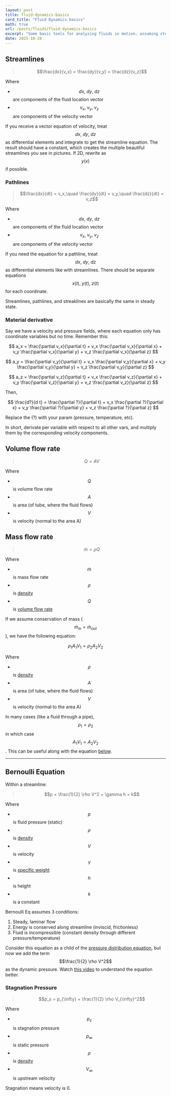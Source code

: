 ```yaml
---
layout: post
title: fluid-dynamics-basics
card_title: "Fluid Dynamics basics"
math: true
url: /posts/fluids/fluid-dynamics-basics
excerpt: "Some basic tools for analyzing fluids in motion, assuming steady, laminar flow"
date: 2025-10-28
---
```


## Streamlines

> $$\frac{dx}{v_x} = \frac{dy}{v_y} = \frac{dz}{v_z}$$

Where
- $$dx,\ dy,\ dz$$ are components of the fluid location vector
- $$v_x,\ v_y,\ v_z$$ are components of the velocity vector

If you receive a vector equation of velocity, treat $$dx,\ dy,\ dz$$ as differential elements and integrate to get the streamline equation. The result should have a constant, which creates the multiple beautiful streamlines you see in pictures. If 2D, rewrite as $$y(x)$$ if possible.

### Pathlines

> $$\frac{dx}{dt} = v_x,\quad \frac{dy}{dt} = v_y,\quad \frac{dz}{dt} = v_z$$

Where
- $$dx,\ dy,\ dz$$ are components of the fluid location vector
- $$v_x,\ v_y,\ v_z$$ are components of the velocity vector

If you need the equation for a pathline, treat $$dx,\ dy,\ dz$$ as differential elements like with streamlines. There should be separate equations $$x(t),\ y(t),\ z(t)$$ for each coordinate.

Streamlines, pathlines, and streaklines are basically the same in steady state.

### Material derivative

Say we have a velocity and pressure fields, where each equation only has coordinate variables but no time. Remember this:

$$
a_x = \frac{\partial v_x}{\partial t} + v_x \frac{\partial v_x}{\partial x} + v_y \frac{\partial v_x}{\partial y} + v_z \frac{\partial v_x}{\partial z}
$$

$$
a_y = \frac{\partial v_y}{\partial t} + v_x \frac{\partial v_y}{\partial x} + v_y \frac{\partial v_y}{\partial y} + v_z \frac{\partial v_y}{\partial z}
$$

$$
a_z = \frac{\partial v_z}{\partial t} + v_x \frac{\partial v_z}{\partial x} + v_y \frac{\partial v_z}{\partial y} + v_z \frac{\partial v_z}{\partial z}
$$

Then,

$$
\frac{d?}{d t} = \frac{\partial ?}{\partial t} + v_x \frac{\partial ?}{\partial x} + v_y \frac{\partial ?}{\partial y} + v_z \frac{\partial ?}{\partial z}
$$

Replace the (?) with your param (pressure, temperature, etc).

In short, derivate per variable with respect to all other vars, and multiply them by the corresponding velocity components.

## Volume flow rate

> $$Q = AV$$

Where
- $$Q$$ is volume flow rate
- $$A$$ is area (of tube, where the fluid flows)
- $$V$$ is velocity (normal to the area A)

## Mass flow rate

> $$\dot m = \rho Q$$

Where
- $$\dot m$$ is mass flow rate
- $$\rho$$ is [density](fluids-1.html#:~:text=Density)
- $$Q$$ is [volume flow rate](#volume-flow-rate)

If we assume conservation of mass ($$\dot m_{in} = \dot m_{out}$$), we have the following equation:

$$\rho_1 A_1 V_1 = \rho_2 A_2 V_2$$

Where
- $$\rho$$ is [density](fluids-1.html#:~:text=Density)
- $$A$$ is area (of tube, where the fluid flows)
- $$V$$ is velocity (normal to the area A)

In many cases (like a fluid through a pipe), $$\rho_1 = \rho_2$$ in which case $$A_1 V_1 = A_2 V_2$$. This can be useful along with the equation [below](#bernoulli-equation).

***

## Bernoulli Equation

Within a streamline:

> $$p + \frac{1}{2} \rho V^2 + \gamma h = k$$

Where
- $$p$$ is fluid pressure (static)
- $$\rho$$ is [density](fluids-1.html#:~:text=Density)
- $$V$$ is velocity
- $$\gamma$$ is [specific weight](fluids-1.html#:~:text=Specific,Weight)
- $$h$$ is height
- $$k$$ is a constant

Bernoulli Eq assumes 3 conditions:
1. Steady, laminar flow
2. Energy is conserved along streamline (inviscid, frictionless)
3. Fluid is incompressible (constant density through different pressure/temperature)

Consider this equation as a child of the [pressure distribution equation](fluid-statics.html#:~:text=Pressure,Distibution), but now we add the term $$\frac{1}{2} \rho V^2$$ as the dynamic pressure. Watch [this video](https://www.youtube.com/watch?v=DW4rItB20h4) to understand the equation better.

### Stagnation Pressure

> $$p_s = p_{\infty} + \frac{1}{2} \rho V_{\infty}^2$$

Where
- $$p_s$$ is stagnation pressure
- $$p_{\infty}$$ is static pressure
- $$\rho$$ is [density](fluids-1.html#:~:text=Density)
- $$V_{\infty}$$ is upstream velocity

Stagnation means velocity is 0.